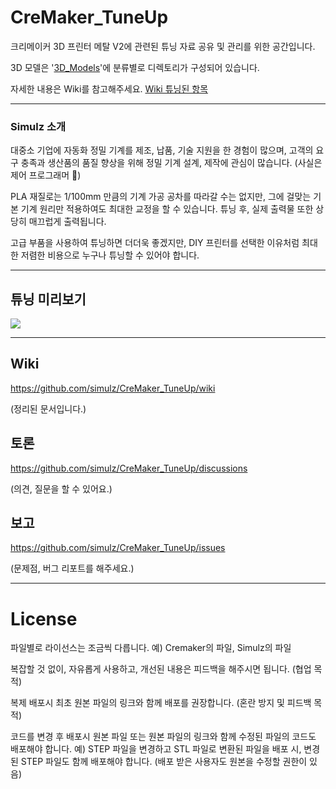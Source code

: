 # CreMaker_TuneUp

크리메이커 3D 프린터 메탈 V2에 관련된 튜닝 자료 공유 및 관리를 위한 공간입니다.

3D 모델은 '[3D_Models](https://github.com/simulz/CreMaker_TuneUp/tree/main/3D_Models)'에 분류별로 디렉토리가 구성되어 있습니다.

자세한 내용은 Wiki를 참고해주세요.
[Wiki 튜닝된 항목](https://github.com/simulz/CreMaker_TuneUp/wiki/%ED%8A%9C%EB%8B%9D%EB%90%9C-%ED%95%AD%EB%AA%A9)

***

### Simulz 소개

대중소 기업에 자동화 정밀 기계를 제조, 납품, 기술 지원을 한 경험이 많으며, 고객의 요구 충족과 생산품의 품질 향상을 위해 정밀 기계 설계, 제작에 관심이 많습니다. (사실은 제어 프로그래머 🤣)

PLA 재질로는 1/100mm 만큼의 기계 가공 공차를 따라갈 수는 없지만, 그에 걸맞는 기본 기계 원리만 적용하여도 최대한 교정을 할 수 있습니다. 튜닝 후, 실제 출력물 또한 상당히 매끄럽게 출력됩니다.

고급 부품을 사용하여 튜닝하면 더더욱 좋겠지만, DIY 프린터를 선택한 이유처럼 최대한 저렴한 비용으로 누구나 튜닝할 수 있어야 합니다.

***

## 튜닝 미리보기

![](https://github.com/simulz/CreMaker_TuneUp/blob/53cab4bc4c65bd366b8379d44bd781e0f6cf1247/3D_Models/CMV2_Tuned.png)

***

## Wiki

https://github.com/simulz/CreMaker_TuneUp/wiki

(정리된 문서입니다.)

## 토론
https://github.com/simulz/CreMaker_TuneUp/discussions

(의견, 질문을 할 수 있어요.)

## 보고
https://github.com/simulz/CreMaker_TuneUp/issues

(문제점, 버그 리포트를 해주세요.)

***

# License
파일별로 라이선스는 조금씩 다릅니다.
예) Cremaker의 파일, Simulz의 파일

복잡할 것 없이, 자유롭게 사용하고, 개선된 내용은 피드백을 해주시면 됩니다.
(협업 목적)

복제 배포시 최초 원본 파일의 링크와 함께 배포를 권장합니다. (혼란 방지 및 피드백 목적)

코드를 변경 후 배포시 원본 파일 또는 원본 파일의 링크와 함께 수정된 파일의 코드도 배포해야 합니다.
예) STEP 파일을 변경하고 STL 파일로 변환된 파일을 배포 시, 변경된 STEP 파일도 함께 배포해야 합니다. (배포 받은 사용자도 원본을 수정할 권한이 있음)
